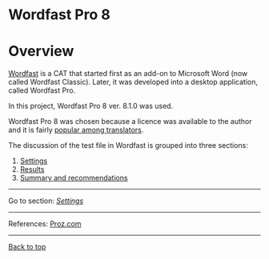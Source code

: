 Wordfast Pro 8
===
<!-- Tak, tu jest powtórzenie treści, bo tutaj czytelnik może przyjść po prostu ze spisu treści, jeśli będzie wolał czytać od razu o Wordfaście-->
# Overview

[Wordfast](https://www.wordfast.com/products/wordfast_pro) is a CAT that started first as an add-on to Microsoft Word (now called Wordfast Classic). Later, it was developed into a desktop application, called Wordfast Pro.

In this project, Wordfast Pro 8 ver. 8.1.0 was used.

Wordfast Pro 8 was chosen because a licence was available to the author and it is fairly [popular among translators](https://go.proz.com/blog/cat-tool-use-by-translators-what-are-they-using "Proz article on CAT use").

The discussion of the test file in Wordfast is grouped into three sections:

1. [Settings](wordfast-01-settings.md)
2. [Results](wordfast-02-results.md)
3. [Summary and recommendations](wordfast-03-summary-and-recommendations.md)

---

Go to section: [*Settings*](wordfast-01-settings.md)

---

References:
[Proz.com](https://go.proz.com/blog/cat-tool-use-by-translators-what-are-they-using)

---
[Back to top](#overview)